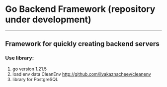 # Go Backend Framework (repository under development)
___
## Framework for quickly creating backend servers

### Use library:
1. go version 1.21.5
2. load env data CleanEnv http://github.com/ilyakaznacheev/cleanenv
3. library for PostgreSQL
